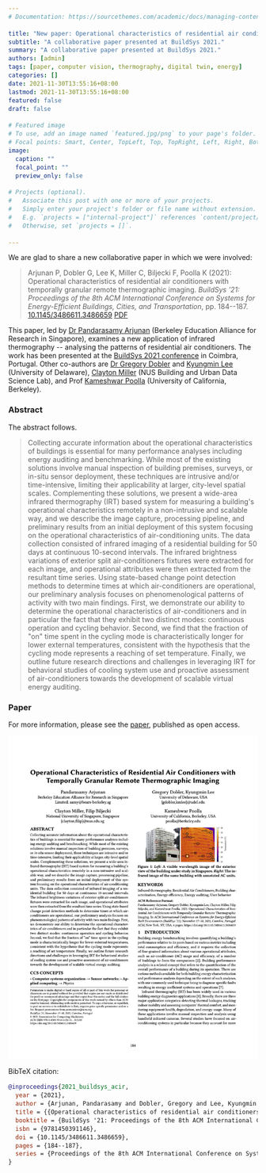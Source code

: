 ```yaml
---
# Documentation: https://sourcethemes.com/academic/docs/managing-content/

title: "New paper: Operational characteristics of residential air conditioners with temporally granular remote thermographic imaging"
subtitle: "A collaborative paper presented at BuildSys 2021."
summary: "A collaborative paper presented at BuildSys 2021."
authors: [admin]
tags: [paper, computer vision, thermography, digital twin, energy]
categories: []
date: 2021-11-30T13:55:16+08:00
lastmod: 2021-11-30T13:55:16+08:00
featured: false
draft: false

# Featured image
# To use, add an image named `featured.jpg/png` to your page's folder.
# Focal points: Smart, Center, TopLeft, Top, TopRight, Left, Right, BottomLeft, Bottom, BottomRight.
image:
  caption: ""
  focal_point: ""
  preview_only: false

# Projects (optional).
#   Associate this post with one or more of your projects.
#   Simply enter your project's folder or file name without extension.
#   E.g. `projects = ["internal-project"]` references `content/project/deep-learning/index.md`.
#   Otherwise, set `projects = []`.

---
```


We are glad to share a new collaborative paper in which we were involved:

> Arjunan P, Dobler G, Lee K, Miller C, Biljecki F, Poolla K (2021): Operational characteristics of residential air conditioners with temporally granular remote thermographic imaging. _BuildSys '21: Proceedings of the 8th ACM International Conference on Systems for Energy-Efficient Buildings, Cities, and Transportation_, pp. 184--187. [<i class="ai ai-doi-square ai"></i> 10.1145/3486611.3486659](https://doi.org/10.1145/3486611.3486659) [<i class="far fa-file-pdf"></i> PDF](/publication/2021-buildsys-acir/2021-buildsys-acir.pdf)</i>

This paper, led by [Dr Pandarasamy Arjunan](https://www.samy101.com) (Berkeley Education Alliance for Research in Singapore), examines a new application of infrared thermography -- analysing the patterns of residential air conditioners.
The work has been presented at the [BuildSys 2021 conference](https://buildsys.acm.org/2021/) in Coimbra, Portugal.
Other co-authors are [Dr Gregory Dobler](https://www.bidenschool.udel.edu/people/gdobler) and [Kyungmin Lee](https://www.linkedin.com/in/kyungmin-lee-477b5b144/en) (University of Delaware), [Clayton Miller](https://www.budslab.org) (NUS Building and Urban Data Science Lab), and Prof [Kameshwar Poolla](https://en.wikipedia.org/wiki/Kameshwar_Poolla) (University of California, Berkeley).


### Abstract

The abstract follows.

> Collecting accurate information about the operational characteristics of buildings is essential for many performance analyses including energy auditing and benchmarking. While most of the existing solutions involve manual inspection of building premises, surveys, or in-situ sensor deployment, these techniques are intrusive and/or time-intensive, limiting their applicability at larger, city-level spatial scales. Complementing these solutions, we present a wide-area infrared thermography (IRT) based system for measuring a building's operational characteristics remotely in a non-intrusive and scalable way, and we describe the image capture, processing pipeline, and preliminary results from an initial deployment of this system focusing on the operational characteristics of air-conditioning units. The data collection consisted of infrared imaging of a residential building for 50 days at continuous 10-second intervals. The infrared brightness variations of exterior split air-conditioners fixtures were extracted for each image, and operational attributes were then extracted from the resultant time series. Using state-based change point detection methods to determine times at which air-conditioners are operational, our preliminary analysis focuses on phenomenological patterns of activity with two main findings. First, we demonstrate our ability to determine the operational characteristics of air-conditioners and in particular the fact that they exhibit two distinct modes: continuous operation and cycling behavior. Second, we find that the fraction of "on" time spent in the cycling mode is characteristically longer for lower external temperatures, consistent with the hypothesis that the cycling mode represents a reaching of set temperature. Finally, we outline future research directions and challenges in leveraging IRT for behavioral studies of cooling system use and proactive assessment of air-conditioners towards the development of scalable virtual energy auditing.

### Paper 

For more information, please see the [paper](/publication/2021-buildsys-acir/), published as open access.

[![](page-one.png)](/publication/2021-buildsys-acir/)

BibTeX citation:
```bibtex
@inproceedings{2021_buildsys_acir, 
  year = {2021}, 
  author = {Arjunan, Pandarasamy and Dobler, Gregory and Lee, Kyungmin and Miller, Clayton and Biljecki, Filip and Poolla, Kameshwar}, 
  title = {{Operational characteristics of residential air conditioners with temporally granular remote thermographic imaging}}, 
  booktitle = {BuildSys '21: Proceedings of the 8th ACM International Conference on Systems for Energy-Efficient Buildings, Cities, and Transportation}, 
  isbn = {9781450391146}, 
  doi = {10.1145/3486611.3486659}, 
  pages = {184--187}, 
  series = {Proceedings of the 8th ACM International Conference on Systems for Energy-Efficient Buildings, Cities, and Transportation}
}
```


